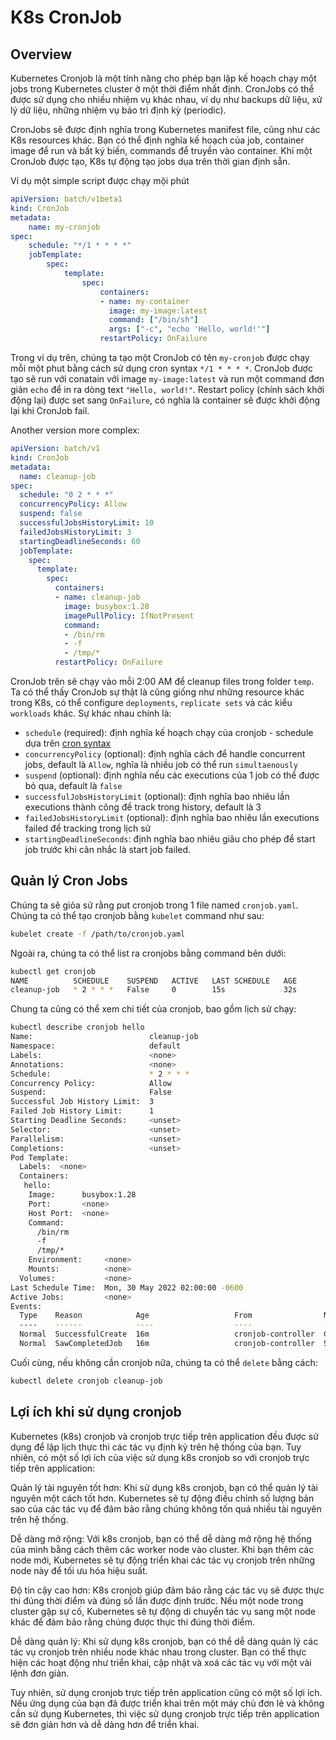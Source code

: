 # K8s CronJob

## Overview
Kubernetes Cronjob là một tính năng cho phép bạn lập kế hoạch chạy một jobs trong Kubernetes cluster ở một thời điểm nhất định.
CronJobs có thể được sử dụng cho nhiều nhiệm vụ khác nhau, ví dụ như backups dữ liệu, xử lý dữ liệu, những nhiệm vụ bảo trì định kỳ (periodic).

CronJobs sẽ được định nghĩa trong Kubernetes manifest file, cũng như các K8s resources khác. Bạn có thể định nghĩa kế hoạch của job, container image để run và bất ký biến, commands để truyền vào container. Khi một CronJob được tạo, K8s tự động tạo jobs dụa trên thời gian định sẵn.

Ví dụ một simple script được chạy mội phút

```yaml
apiVersion: batch/v1beta1
kind: CronJob
metadata:
    name: my-cronjob
spec:
    schedule: "*/1 * * * *"
    jobTemplate:
        spec:
            template:
                spec:
                    containers:
                    - name: my-container
                      image: my-image:latest
                      command: ["/bin/sh"]
                      args: ["-c", "echo 'Hello, world!'"]
                    restartPolicy: OnFailure
```

Trong ví dụ trên, chúng ta tạo một CronJob có tên `my-cronjob` được chạy mỗi một phut bằng cách sử dụng cron syntax `*/1 * * * *`. CronJob được tạo sẽ run với conatain với image `my-image:latest` và run một command đơn giản `echo` để in ra dòng text `"Hello, world!"`. Restart policy (chính sách khởi động lại) được set sang `OnFailure`, có nghĩa là container sẽ được khởi động lại khi CronJob fail.

Another version more complex:
```yaml
apiVersion: batch/v1
kind: CronJob
metadata:
  name: cleanup-job
spec:
  schedule: "0 2 * * *"
  concurrencyPolicy: Allow
  suspend: false
  successfulJobsHistoryLimit: 10
  failedJobsHistoryLimit: 3
  startingDeadlineSeconds: 60
  jobTemplate:
    spec:
      template:
        spec:
          containers:
          - name: cleanup-job
            image: busybox:1.28
            imagePullPolicy: IfNotPresent
            command:
            - /bin/rm
            - -f
            - /tmp/*
          restartPolicy: OnFailure
```

CronJob trên sẽ chạy vào mỗi 2:00 AM để cleanup files trong folder `temp`. Ta có thể thấy CronJob sự thật là cũng giống như những resource khác trong K8s, có thể configure `deployments`, `replicate sets` và các kiểu `workloads` khác.
Sự khác nhau chính là:
- `schedule` (required): định nghĩa kế hoạch chạy của cronjob - schedule dựa trên [cron syntax](http://www.cronmaker.com/)
- `concurrencyPolicy` (optional): định nghĩa cách để handle concurrent jobs, default là `Allow`, nghĩa là nhiều job có thể run `simultaenously`
- `suspend` (optional): định nghĩa nếu các executions của 1 job có thể được bỏ qua, default là `false`
- `successfulJobsHistoryLimit` (optional): định nghĩa bao nhiêu lần executions thành công để track trong history, default là 3
- `failedJobsHistoryLimit` (optional): định nghĩa bao nhiêu lần executions failed để tracking trong lịch sử
- `startingDeadlineSeconds`: định nghĩa bao nhiêu giâu cho phép để start job trước khi cân nhắc là start job failed.

## Quản lý Cron Jobs
Chúng ta sẽ giỏa sử rằng put cronjob trong 1 file named `cronjob.yaml`. Chúng ta có thể tạo cronjob bằng `kubelet` command như sau:
```bash
kubelet create -f /path/to/cronjob.yaml
```

Ngoài ra, chúng ta có thể list ra cronjobs bằng command bên dưới:
```bash
kubectl get cronjob
NAME          SCHEDULE    SUSPEND   ACTIVE   LAST SCHEDULE   AGE
cleanup-job   * 2 * * *   False     0        15s             32s
```

Chung ta cũng có thể xem chi tiết của cronjob, bao gồm lịch sử chạy:
```bash
kubectl describe cronjob hello
Name:                          cleanup-job
Namespace:                     default
Labels:                        <none>
Annotations:                   <none>
Schedule:                      * 2 * * *
Concurrency Policy:            Allow
Suspend:                       False
Successful Job History Limit:  3
Failed Job History Limit:      1
Starting Deadline Seconds:     <unset>
Selector:                      <unset>
Parallelism:                   <unset>
Completions:                   <unset>
Pod Template:
  Labels:  <none>
  Containers:
   hello:
    Image:      busybox:1.28
    Port:       <none>
    Host Port:  <none>
    Command:
      /bin/rm
      -f
      /tmp/*
    Environment:     <none>
    Mounts:          <none>
  Volumes:           <none>
Last Schedule Time:  Mon, 30 May 2022 02:00:00 -0600
Active Jobs:         <none>
Events:
  Type    Reason            Age                   From                Message
  ----    ------            ----                  ----                -------
  Normal  SuccessfulCreate  16m                   cronjob-controller  Created job cleanup-job-27565242
  Normal  SawCompletedJob   16m                   cronjob-controller  Saw completed job: cleanup-job-27565242, status: Complete
```

Cuối cùng, nếu không cần cronjob nữa, chúng ta có thể `delete` bằng cách:
```bash
kubectl delete cronjob cleanup-job
```

## Lợi ích khi sử dụng cronjob
Kubernetes (k8s) cronjob và cronjob trực tiếp trên application đều được sử dụng để lập lịch thực thi các tác vụ định kỳ trên hệ thống của bạn. Tuy nhiên, có một số lợi ích của việc sử dụng k8s cronjob so với cronjob trực tiếp trên application:

Quản lý tài nguyên tốt hơn: Khi sử dụng k8s cronjob, bạn có thể quản lý tài nguyên một cách tốt hơn. Kubernetes sẽ tự động điều chỉnh số lượng bản sao của các tác vụ để đảm bảo rằng chúng không tốn quá nhiều tài nguyên trên hệ thống.

Dễ dàng mở rộng: Với k8s cronjob, bạn có thể dễ dàng mở rộng hệ thống của mình bằng cách thêm các worker node vào cluster. Khi bạn thêm các node mới, Kubernetes sẽ tự động triển khai các tác vụ cronjob trên những node này để tối ưu hóa hiệu suất.

Độ tin cậy cao hơn: K8s cronjob giúp đảm bảo rằng các tác vụ sẽ được thực thi đúng thời điểm và đúng số lần được định trước. Nếu một node trong cluster gặp sự cố, Kubernetes sẽ tự động di chuyển tác vụ sang một node khác để đảm bảo rằng chúng được thực thi đúng thời điểm.

Dễ dàng quản lý: Khi sử dụng k8s cronjob, bạn có thể dễ dàng quản lý các tác vụ cronjob trên nhiều node khác nhau trong cluster. Bạn có thể thực hiện các hoạt động như triển khai, cập nhật và xoá các tác vụ với một vài lệnh đơn giản.

Tuy nhiên, sử dụng cronjob trực tiếp trên application cũng có một số lợi ích. Nếu ứng dụng của bạn đã được triển khai trên một máy chủ đơn lẻ và không cần sử dụng Kubernetes, thì việc sử dụng cronjob trực tiếp trên application sẽ đơn giản hơn và dễ dàng hơn để triển khai.
